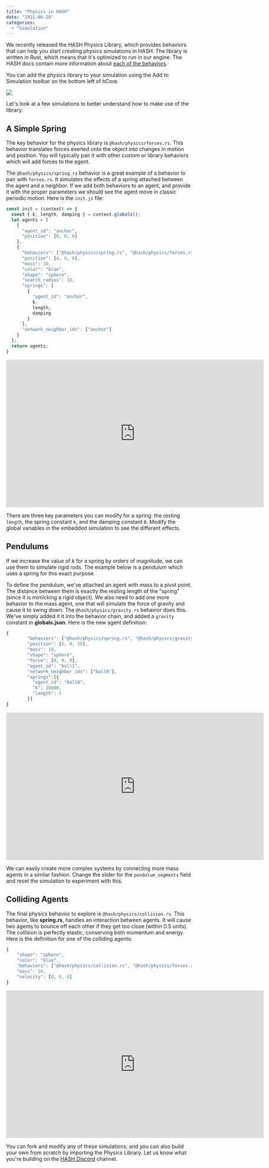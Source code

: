 ```yaml
---
title: "Physics in HASH"
date: "2021-06-28"
categories: 
  - "Simulation"
---
```


We recently released the HASH Physics Library, which provides behaviors that can help you start creating physics simulations in HASH. The library is written in Rust, which means that it's optimized to run in our engine. The HASH docs contain more information about [each of the behaviors](https://docs.hash.ai/core/concepts/physics).

You can add the physics library to your simulation using the Add to Simulation toolbar on the bottom left of hCore.

![](images/image31.png)

Let's look at a few simulations to better understand how to make use of the library:

## A Simple Spring

The key behavior for the physics library is `@hash/physics/forces.rs`. This behavior translates forces exerted onto the object into changes in motion and position. You will typically pair it with other custom or library behaviors which will add forces to the agent.

The `@hash/physics/spring.rs` behavior is a great example of a behavior to pair with `forces.rs`. It simulates the effects of a spring attached between the agent and a neighbor. If we add both behaviors to an agent, and provide it with the proper parameters we should see the agent move in classic periodic motion. Here is the `init.js` file:

```javascript
const init = (context) => {
  const { k, length, damping } = context.globals();
  let agents = [
    {
      "agent_id": "anchor",
      "position": [0, 0, 0]
    },
    {
      "behaviors": ["@hash/physics/spring.rs", "@hash/physics/forces.rs"],
      "position": [4, 0, 0],
      "mass": 10,
      "color": "blue",
      "shape": "sphere",
      "search_radius": 10,
      "springs": [
        {
          "agent_id": "anchor",
          k,
          length,
          damping
        }
      ],
      "network_neighbor_ids": ["anchor"]
    }
  ];
  return agents;
}
```

<iframe src="https://core.hash.ai/embed.html?project=%40hash%2Fhanging-spring&amp;ref=stable&amp;tabs=3d" scrolling="auto" width="700" height="400" frameborder="0"></iframe>

There are three key parameters you can modify for a spring: the resting `length`, the spring constant `k`, and the damping constant `B`. Modify the global variables in the embedded simulation to see the different effects.

## Pendulums

If we increase the value of _k_ for a spring by orders of magnitude, we can use them to simulate rigid rods. The example below is a pendulum which uses a spring for this exact purpose.

To define the pendulum, we've attached an agent with mass to a pivot point. The distance between them is exactly the resting length of the "spring" (since it is mimicking a rigid object). We also need to add one more behavior to the mass agent, one that will simulate the force of gravity and cause it to swing down. The `@hash/physics/gravity.rs` behavior does this. We've simply added it it into the behavior chain, and added a `gravity` constant in **globals.json**. Here is the new agent definition:

```javascript
{
        "behaviors": ["@hash/physics/spring.rs", "@hash/physics/gravity.rs", "@hash/physics/forces.rs"],
        "position": [5, 0, 10],
        "mass": 10,
        "shape": "sphere",
        "force": [0, 0, 0],
        "agent_id": "ball1",
        "network_neighbor_ids": ["ball0"],
        "springs":[{
          "agent_id": "ball0",
          "k": 10000,
          "length": 5
        }]
}
```

<iframe src="https://core.hash.ai/embed.html?project=%40hash%2Fpendulum&amp;ref=stable&amp;tabs=3d" scrolling="auto" width="700" height="400" frameborder="0"></iframe>

We can easily create more complex systems by connecting more mass agents in a similar fashion. Change the slider for the `pendulum_segments` field and reset the simulation to experiment with this.

## Colliding Agents

The final physics behavior to explore is `@hash/physics/collision.rs`. This behavior, like **spring.rs**, handles an interaction between agents. It will cause two agents to bounce off each other if they get too close (within 0.5 units). The collision is perfectly elastic, conserving both momentum and energy. Here is the definition for one of the colliding agents:

```javascript
{
    "shape": "sphere", 
    "color": "blue",
    "behaviors": ["@hash/physics/collision.rs", "@hash/physics/forces.rs", "custom.js"],
    "mass": 10,
    "velocity": [0, 0, 0]
}
```

<iframe src="https://core.hash.ai/embed.html?project=%40hash%2Fcolliding-agents&amp;ref=stable&amp;tabs=3d" scrolling="auto" width="700" height="400" frameborder="0"></iframe>

You can fork and modify any of these simulations, and you can also build your own from scratch by importing the Physics Library. Let us know what you're building on the [HASH Discord](https://discord.gg/BPMrGAhjPh) channel.
